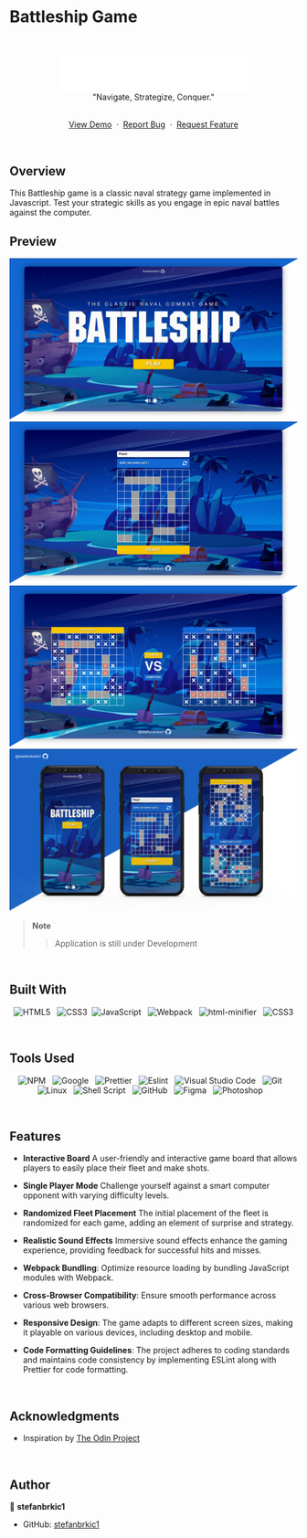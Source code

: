 # Battleship Game

<br>
<br>

<div align="center">
<img src="./src/assets/img/LOGO.png" alt="logo" width="330">
<br>
"Navigate, Strategize, Conquer."
<br>
<br>
  <p>
    <a href="https://stefanbrkic1.github.io/battleship/">View Demo</a>
    &nbsp;·&nbsp;
    <a href="https://github.com/stefanbrkic1/battleship/issues">Report Bug</a>
    &nbsp;·&nbsp;
    <a href="https://github.com/stefanbrkic1/battleship/issues">Request Feature</a>
  </p>

</div>

<br>

## Overview

This Battleship game is a classic naval strategy game implemented in Javascript. Test your strategic skills as you engage in epic naval battles against the computer.

<!-- ABOUT THE PROJECT -->

## Preview

![Preview](<./src/assets/img/GitHub(MainPage).jpg>)
![Preview](<./src/assets/img/GitHub(MainPage)2.jpg>)
![Preview](<./src/assets/img/GitHub(MainPage)3.jpg>)
![Preview](<./src/assets/img/GitHub(PHONES).jpg>)

> **Note**
>
> > Application is still under Development

<br>

## Built With

<div align=center>

![HTML5](https://img.shields.io/badge/html5-%23E34F26.svg?style=for-the-badge&logo=html5&logoColor=white) &nbsp;&nbsp;![CSS3](https://img.shields.io/badge/css3-%231572B6.svg?style=for-the-badge&logo=css3&logoColor=white)&nbsp;&nbsp;![JavaScript](https://img.shields.io/badge/ES6%20Modules%20-%23F7DF1E.svg?style=for-the-badge&logo=javascript&logoColor=black) &nbsp;&nbsp;![Webpack](https://img.shields.io/badge/webpack-%238DD6F9.svg?style=for-the-badge&logo=webpack&logoColor=black) &nbsp;&nbsp;![html-minifier](https://img.shields.io/badge/html%20minifier-A90533?style=for-the-badge&logo=html5&logoColor=white) &nbsp;&nbsp;![CSS3](https://img.shields.io/badge/css_minifier-2C2D72.svg?style=for-the-badge&logo=css3&logoColor=white)

</div>

<br>

## Tools Used

<div align=center>
  
![NPM](https://img.shields.io/badge/npm-CB3837?style=for-the-badge&logo=npm&logoColor=white) &nbsp;&nbsp;![Google](https://img.shields.io/badge/google-DA4437?style=for-the-badge&logo=google&logoColor=white) &nbsp;&nbsp;![Prettier](https://img.shields.io/badge/prettier-1A2C34?style=for-the-badge&logo=prettier&logoColor=F7BA3E) &nbsp;&nbsp;![Eslint](https://img.shields.io/badge/eslint-3A33D1?style=for-the-badge&logo=eslint&logoColor=white) &nbsp;&nbsp;![Visual Studio Code](https://img.shields.io/badge/VS%20Code-0078d7.svg?style=for-the-badge&logo=visual-studio-code&logoColor=white) &nbsp;&nbsp;![Git](https://img.shields.io/badge/Git-F05032?style=for-the-badge&logo=git&logoColor=white) &nbsp;&nbsp;![Linux](https://img.shields.io/badge/linux-FCC624?style=for-the-badge&logo=linux&logoColor=black) &nbsp;&nbsp;![Shell Script](https://img.shields.io/badge/Terminal-241F31?style=for-the-badge&logo=gnu-bash&logoColor=white) &nbsp;&nbsp;![GitHub](https://img.shields.io/badge/github-181717?style=for-the-badge&logo=github&logoColor=white) &nbsp;&nbsp;![Figma](https://img.shields.io/badge/figma-F24E1E?style=for-the-badge&logo=figma&logoColor=white) &nbsp;&nbsp;![Photoshop](https://img.shields.io/badge/adobephotoshop-31A8FF?style=for-the-badge&logo=adobephotoshop&logoColor=white) &nbsp;&nbsp;

</div>

<br>

## Features

- **Interactive Board** A user-friendly and interactive game board that allows players to easily place their fleet and make shots.

- **Single Player Mode** Challenge yourself against a smart computer opponent with varying difficulty levels.

- **Randomized Fleet Placement** The initial placement of the fleet is randomized for each game, adding an element of surprise and strategy.

- **Realistic Sound Effects** Immersive sound effects enhance the gaming experience, providing feedback for successful hits and misses.

- **Webpack Bundling**: Optimize resource loading by bundling JavaScript modules with Webpack.

- **Cross-Browser Compatibility**: Ensure smooth performance across various web browsers.

- **Responsive Design**: The game adapts to different screen sizes, making it playable on various devices, including desktop and mobile.

- **Code Formatting Guidelines**: The project adheres to coding standards and maintains code consistency by implementing ESLint along with Prettier for code formatting.

<br>

<!-- ACKNOWLEDGMENTS -->

## Acknowledgments

- Inspiration by [The Odin Project](https://www.theodinproject.com/)

<br>

## Author

👤 **stefanbrkic1**

- GitHub: [stefanbrkic1](https://github.com/stefanbrkic1)
